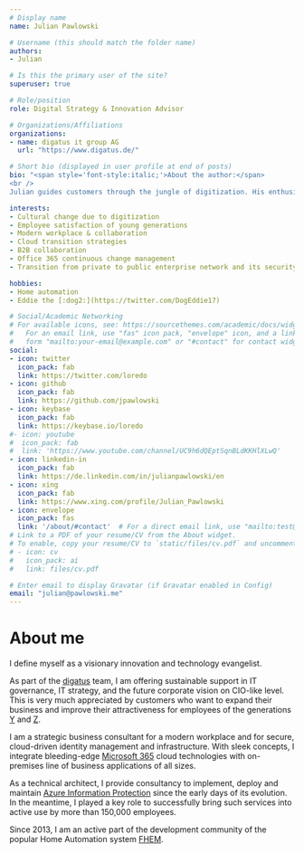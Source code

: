```yaml
---
# Display name
name: Julian Pawlowski

# Username (this should match the folder name)
authors:
- Julian

# Is this the primary user of the site?
superuser: true

# Role/position
role: Digital Strategy & Innovation Advisor

# Organizations/Affiliations
organizations:
- name: digatus it group AG
  url: "https://www.digatus.de/"

# Short bio (displayed in user profile at end of posts)
bio: "<span style='font-style:italic;'>About the author:</span>
<br />
Julian guides customers through the jungle of digitization. His enthusiasm for new technologies has been unbroken for 25 years. When he's not marking the way out of the digital jungle, he's programming his smart home – to the amazement of his Jack-Russel Terrier &ldquo;Eddie&rdquo;. Even as a hobby programmer for the open source and smarthome community, he always pursues the goal of making the world a better place through technology."

interests:
- Cultural change due to digitization
- Employee satisfaction of young generations
- Modern workplace & collaboration
- Cloud transition strategies
- B2B collaboration
- Office 365 continuous change management
- Transition from private to public enterprise network and its security

hobbies:
- Home automation
- Eddie the [:dog2:](https://twitter.com/DogEddie17)

# Social/Academic Networking
# For available icons, see: https://sourcethemes.com/academic/docs/widgets/#icons
#   For an email link, use "fas" icon pack, "envelope" icon, and a link in the
#   form "mailto:your-email@example.com" or "#contact" for contact widget.
social:
- icon: twitter
  icon_pack: fab
  link: https://twitter.com/loredo
- icon: github
  icon_pack: fab
  link: https://github.com/jpawlowski
- icon: keybase
  icon_pack: fab
  link: https://keybase.io/loredo
#- icon: youtube
#  icon_pack: fab
#  link: 'https://www.youtube.com/channel/UC9h6dQEptSqnBLdKKHlXLwQ'
- icon: linkedin-in
  icon_pack: fab
  link: https://de.linkedin.com/in/julianpawlowski/en
- icon: xing
  icon_pack: fab
  link: https://www.xing.com/profile/Julian_Pawlowski
- icon: envelope
  icon_pack: fas
  link: '/about/#contact'  # For a direct email link, use "mailto:test@example.org".
# Link to a PDF of your resume/CV from the About widget.
# To enable, copy your resume/CV to `static/files/cv.pdf` and uncomment the lines below.  
# - icon: cv
#   icon_pack: ai
#   link: files/cv.pdf

# Enter email to display Gravatar (if Gravatar enabled in Config)
email: "julian@pawlowski.me"
---
```


# About me

I define myself as a visionary innovation and technology evangelist.

As part of the [digatus](https://www.digatus.de/) team, I am offering sustainable support in IT governance, IT strategy, and the future corporate vision on CIO-like level. This is very much appreciated by customers who want to expand their business and improve their attractiveness for employees of the generations [Y](https://en.wikipedia.org/wiki/Millennials) and [Z](https://en.wikipedia.org/wiki/Generation_Z).

I am a strategic business consultant for a modern workplace and for secure, cloud-driven identity management and infrastructure. With sleek concepts, I integrate bleeding-edge [Microsoft 365](https://www.microsoft.com/microsoft-365) cloud technologies with on-premises line of business applications of all sizes.

As a technical architect, I provide consultancy to implement, deploy and maintain [Azure Information Protection](https://docs.microsoft.com/azure/information-protection/) since the early days of its evolution. In the meantime, I played a key role to successfully bring such services into active use by more than 150,000 employees.

Since 2013, I am an active part of the development community of the popular Home Automation system [FHEM](https://fhem.de/).

